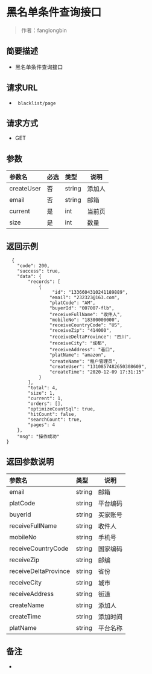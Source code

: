 # 黑名单条件查询接口

> 作者：fanglongbin

## 简要描述

- 黑名单条件查询接口

## 请求URL
- ` blacklist/page`
  
## 请求方式
- GET

## 参数

|参数名|必选|类型|说明|
|:----    |:---|:----- |-----   |
|createUser |否  |string |添加人   |
|email |否  |string |邮箱   |
|current |是  |int |当前页   |
|size |是  |int |数量   |
## 返回示例 

``` 
  {
    "code": 200,
    "success": true,
    "data": {
        "records": [
            {
                 "id": "1336604310241189889",
                "email": "232323@163.com",
                "platCode": "AM",
                "buyerId": "007007-flb",
                "receiveFullName": "收件人",
                "mobileNo": "18300000000",
                "receiveCountryCode": "US",
                "receiveZip": "414000",
                "receiveDeltaProvince": "四川",
                "receiveCity": "成都",
                "receiveAddress": "巷口",
                "platName": "amazon",
                "createName": "租户管理员",
                "createUser": "1310857482650308609",
                "createTime": "2020-12-09 17:31:15"
            }
        ],
        "total": 4,
        "size": 1,
        "current": 1,
        "orders": [],
        "optimizeCountSql": true,
        "hitCount": false,
        "searchCount": true,
        "pages": 4
    },
    "msg": "操作成功"
}
```

## 返回参数说明 

|参数名|类型|说明|
|:-----  |:-----|-----                           |
|email |string   |邮箱 |
|platCode |string   |平台编码  |
|buyerId |string   |买家账号  |
|receiveFullName |string   |收件人  |
|mobileNo |string   |手机号  |
|receiveCountryCode |string   |国家编码  |
|receiveZip |string   |邮编  |
|receiveDeltaProvince |string   |省份  |
|receiveCity |string   |城市 |
|receiveAddress |string   |街道  |
|createName |string   |添加人  |
|createTime |string   |添加时间  |
|platName |string   |平台名称  |
## 备注 

-